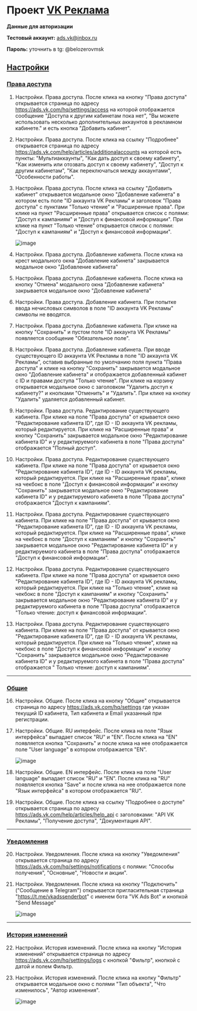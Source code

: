 # Проект [VK Реклама](https://ads.vk.com)

**Данные для авторизации**

**Тестовый аккаунт:** ads.vk@inbox.ru

**Пароль:** уточнить в tg: @belozerovmsk

## [Настройки](https://ads.vk.com/hq/settings)

### [Права доступа](https://ads.vk.com/hq/settings/access)

1. Настройки. Права доступа. После клика на кнопку "Права доступа" открывается страница по адресу https://ads.vk.com/hq/settings/access на которой отображается сообщение "Доступа к другим кабинетам пока нет", "Вы можете использовать несколько дополнительных аккаунтов в рекламном кабинете." и есть кнопка "Добавить кабинет".
2. Настройки. Права доступа. После клика на ссылку "Подробнее" открывается страница по адресу https://ads.vk.com/help/articles/additionalaccounts на которой есть пункты: "Мультиаккаунты", "Как дать доступ к своему кабинету", "Как изменить или отозвать доступ к своему кабинету", "Доступ к другим кабинетам", "Как переключаться между аккаунтами", "Особенности работы".
3. Настройки. Права доступа. После клика на ссылку "Добавить кабинет" открывается модальное окно "Добавление кабинета" в котором есть поле "ID аккаунта VK Рекламы" и заголовок "Правa доступа" с пунктами "Только чтение" и "Расширенные права". При клике на пункт "Расширенные права" открывается список с полями: "Доступ к кампаниям" и "Доступ к финансовой информации". При клике на пункт "Только чтение" открывается список с полями: "Доступ к кампаниям" и "Доступ к финансовой информации". 

   ![image](https://github.com/scremyda/homework-3-spring-2024/assets/63557586/f7b68731-4e56-47dc-ba78-dda66284ea51)

5. Настройки. Права доступа. Добавление кабинета. После клика на крест модального окна "Добавление кабинета" закрывается модальное окно "Добавление кабинета"
6. Настройки. Права доступа. Добавление кабинета. После клика на кнопку "Отмена" модального окна "Добавление кабинета" закрывается модальное окно "Добавление кабинета"
7. Настройки. Права доступа. Добавление кабинета. При попытке ввода нечисловых символов в поле "ID аккаунта VK Рекламы" символы не вводятся.
8. Настройки. Права доступа. Добавление кабинета. При клике на кнопку "Сохранить" и пустом поле "ID аккаунта VK Рекламы" появляется сообщение "Обязательное поле".
9. Настройки. Права доступа. Добавление кабинета. При вводе существующего ID аккаунта VK Рекламы в поле "ID аккаунта VK Рекламы", оставив выбранные по умолчанию поля пункта "Права доступа" и клике на кнопку "Сохранить" закрывается модальное окно "Добавление кабинета" и отображается добавленный кабинет с ID и правами доступа "Только чтение". При клике на корзину открывается модальное окно с заголовком "Удалить доступ к кабинету?" и кнопками "Отменить" и "Удалить". При клике на кнопку "Удалить" удаляется добавленный кабинет.
10. Настройки. Права доступа. Редактирование существующего кабинета. При клике на поле "Права доступа" от крывается окно "Редактирование кабинета ID", где ID - ID аккаунта VK рекламы, который редактируется. При клике на "Расширенные права" и кнопку "Сохранить" закрывается модальное окно "Редактирование кабинета ID" и у редактируемого кабинета в поле "Права доступа" отображается "Полный доступ".
11. Настройки. Права доступа. Редактирование существующего кабинета. При клике на поле "Права доступа" от крывается окно "Редактирование кабинета ID", где ID - ID аккаунта VK рекламы, который редактируется. При клике на "Расширенные права", клике на чекбокс в поле "Доступ к финансовой информации" и кнопку "Сохранить" закрывается модальное окно "Редактирование кабинета ID" и у редактируемого кабинета в поле "Права доступа" отображается "Доступ к кампаниям".
12. Настройки. Права доступа. Редактирование существующего кабинета. При клике на поле "Права доступа" от крывается окно "Редактирование кабинета ID", где ID - ID аккаунта VK рекламы, который редактируется. При клике на "Расширенные права", клике на чекбокс в поле "Доступ к кампаниям" и кнопку "Сохранить" закрывается модальное окно "Редактирование кабинета ID" и у редактируемого кабинета в поле "Права доступа" отображается "Доступ к финансовой информации".
13. Настройки. Права доступа. Редактирование существующего кабинета. При клике на поле "Права доступа" от крывается окно "Редактирование кабинета ID", где ID - ID аккаунта VK рекламы, который редактируется. При клике на "Только чтение", клике на чекбокс в поле "Доступ к кампаниям" и кнопку "Сохранить" закрывается модальное окно "Редактирование кабинета ID" и у редактируемого кабинета в поле "Права доступа" отображается "Только чтение: доступ к финансовой информации".
14. Настройки. Права доступа. Редактирование существующего кабинета. При клике на поле "Права доступа" от крывается окно "Редактирование кабинета ID", где ID - ID аккаунта VK рекламы, который редактируется. При клике на "Только чтение", клике на чекбокс в поле "Доступ к финансовой информации" и кнопку "Сохранить" закрывается модальное окно "Редактирование кабинета ID" и у редактируемого кабинета в поле "Права доступа" отображается "
Только чтение: доступ к кампаниям".

---

### [Общие](https://ads.vk.com/hq/settings)

16. Настройки. Общие. После клика на кнопку "Общие" открывается страница по адресу https://ads.vk.com/hq/settings где указан текущий ID кабинета, Тип кабинета и Email указанный при регистрации.
17. Настройки. Общие. RU интерфейс. После клика на поле "Язык интерфейса" выпадает список "RU" и "EN". После клика на "EN" появляется кнопка "Сохранить" и после клика на нее отображается поле "User language" в котором отображается "EN".

    ![image](https://github.com/scremyda/homework-3-spring-2024/assets/63557586/f381c10d-ca98-417d-b914-f8aa2d77f0e2)

18. Настройки. Общие. EN интерфейс. После клика на поле "User language" выпадает список "RU" и "EN". После клика на "RU" появляется кнопка "Save" и после клика на нее отображается поле "Язык интерфейса" в котором отображается "RU".
19. Настройки. Общие. После клика на ссылку "Подробнее о доступе" открывается страница по адресу https://ads.vk.com/help/articles/help_api с заголовками: "API VK Рекламы", "Получение доступа", "Документация API".

---

### [Уведомления](https://ads.vk.com/hq/settings/notifications)

20. Настройки. Уведомления. После клика на кнопку "Уведомления" открывается страница по адресу https://ads.vk.com/hq/settings/notifications с полями: "Способы получения", "Основные", "Новости и акции". 
21. Настройки. Уведомления. После клика на кнопку "Подключить" ("Сообщение в Telegram") открывается пригласительная страница "https://t.me/vkadssenderbot" с именем бота "VK Ads Bot" и кнопкой "Send Message"

    ![image](https://github.com/scremyda/homework-3-spring-2024/assets/63557586/d8336715-81b2-466f-a46d-e750db0113ff)

---

### [История изменений](https://ads.vk.com/hq/settings/logs)

22. Настройки. История изменений. После клика на кнопку "История изменений" открывается страница по адресу https://ads.vk.com/hq/settings/logs c кнопкой "Фильтр", кнопкой с датой и полем Фильтр.
23. Настройки. История изменений. После клика на кнопку "Фильтр" открывается модальное окно с полями "Тип объекта", "Что изменилось", "Автор изменения".

    ![image](https://github.com/scremyda/homework-3-spring-2024/assets/63557586/030fa3b2-895f-42cd-903d-4fab7ca0939b)
    
